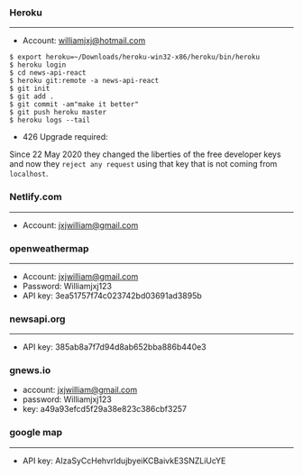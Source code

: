 ### Heroku

---

- Account: williamjxj@hotmail.com

```text
$ export heroku=~/Downloads/heroku-win32-x86/heroku/bin/heroku
$ heroku login
$ cd news-api-react
$ heroku git:remote -a news-api-react
$ git init
$ git add .
$ git commit -am"make it better"
$ git push heroku master
$ heroku logs --tail
```

- 426 Upgrade required:

Since 22 May 2020 they changed the liberties of the free developer keys and now they `reject any request` using that key that is not coming from `localhost`.

### Netlify.com

---

- Account: jxjwilliam@gmail.com


### openweathermap

---

- Account: jxjwilliam@gmail.com
- Password: Williamjxj123
- API key: 3ea51757f74c023742bd03691ad3895b


### newsapi.org

---

- API key: 385ab8a7f7d94d8ab652bba886b440e3

### gnews.io

- account: jxjwilliam@gmail.com
- password: Williamjxj123
- key: a49a93efcd5f29a38e823c386cbf3257

### google map

---

- API key: AIzaSyCcHehvrIdujbyeiKCBaivkE3SNZLiUcYE
